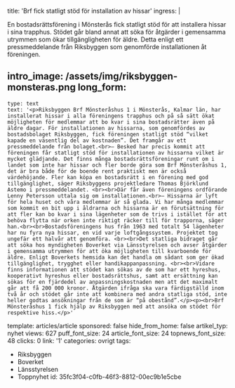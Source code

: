 title: 'Brf fick statligt stöd för installation av hissar'
ingress: |
  <p>En bostadsrättsförening i Mönsterås fick statligt stöd för att installera hissar i sina trapphus. Stödet går bland annat att söka för åtgärder i gemensamma utrymmen som ökar tillgängligheten för äldre. Detta enligt ett pressmeddelande från Riksbyggen som genomförde installationen åt föreningen.
  </p>
  
intro_image: /assets/img/riksbyggen-monsteras.png
long_form:
  -
    type: text
    text: '<p>Riksbyggen Brf Mönsteråshus 1 i Mönsterås, Kalmar län, har installerat hissar i alla föreningens trapphus och på så sätt ökat möjligheten för medlemmar att bo kvar i sina bostadsrätter även på äldre dagar. För installationen av hissarna, som genomfördes av bostadsbolaget Riksbyggen, fick föreningen statligt stöd “vilket kapade en väsentlig del av kostnaden”. Det framgår av ett pressmeddelande från bolaget.<br>– Besked har precis kommit att föreningen får statligt stöd för installationen av hissarna vilket är mycket glädjande. Det finns många bostadsrättsföreningar runt om i landet som inte har hissar och fler borde göra som Brf Mönsteråshus 1, det är bra både för de boende rent praktiskt men är också värdehöjande. Fler kan köpa en bostadsrätt i en förening med god tillgänglighet, säger Riksbyggens projektledare Thomas Björklund Astemo i pressmeddelandet. <br><br>Där får även föreningens ordförande Lenny Petersson uttala sig om installationen.<br>– Hissarna är lyft för hela huset och våra medlemmar är så glada. Vi har många medlemmar som kommit en bit upp i åldrarna och hissarna är en förutsättning för att fler kan bo kvar i sina lägenheter som de trivs i istället för att behöva flytta när orken inte riktigt räcker till för trapporna, säger han.<br><br>Bostadsföreningens hus från 1963 med totalt 54 lägenheter har nu fyra nya hissar, en vid varje loftgångssystem. Projektet tog ungefär ett halvår att genomföra. <br><br>Det statliga bidraget går att söka hos myndigheten Boverket via Länsstyrelsen och avser åtgärder i gemensamma utrymmen för att öka möjligheten till kvarboende för äldre. Enligt Boverkets hemsida kan det handla om sådant som ger ökad tillgänglighet, trygghet eller handikappanpassning. <br><br>Vidare finns informationen att stödet kan sökas av de som har ett hyreshus, kooperativt hyreshus eller bostadsrättshus, samt att ersättning kan sökas för en fjärdedel av anpassningskostnaden men att det maximalt går att få 200 000 kronor. Åtgärden ifråga ska vara färdigställd inom två år och stödet går inte att kombinera med andra statliga stöd, inte heller godtas ansökningar från de som är “på obestånd”.</p><p><br>Brf Mönsteråshus 1 fick hjälp av Riksbyggen med att ansöka om stödet för respektive hiss.</p>'
template: articles/article
sponsored: false
hide_from_home: false
artikel_typ: nyhet
views: 627
puff_font_size: 24
article_font_size: 24
topnews_font_size: 48
clicks: 0
link: '1'
categories: ovrigt
tags:
  - Riksbyggen
  - Boverket
  - Länsstyrelsen
  - Toppnyhet
id: 35fc3f04-c0fb-46f3-8812-00ec9b1e5cbe
